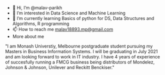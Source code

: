 - 👋 Hi, I’m @malav-parikh
- 👀 I’m interested in Data Science and Machine Learning
- 🌱 I’m currently learning Basics of python for DS, Data Structures and Algorithms, R programming
- 📫 How to reach me malav18893.mp@gmail.com
- More about me

"I am Monash Universtiy, Melbourne postgraduate student pursuing my Masters in Business Information Systems.
I will be graduating in July 2021 and am looking forward to work in IT industry.
I have 4 years of experience of succesfully running a FMCG business being distributors of Mondelez, Johnson & Johnson, Unilever and Reckitt Benckiser."
